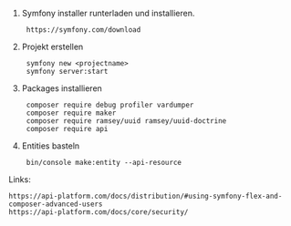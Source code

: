 1. Symfony installer runterladen und installieren.

        https://symfony.com/download


2. Projekt erstellen

        symfony new <projectname>
        symfony server:start

3. Packages installieren

        composer require debug profiler vardumper
        composer require maker
        composer require ramsey/uuid ramsey/uuid-doctrine 
        composer require api


4. Entities basteln

        bin/console make:entity --api-resource


Links:

    https://api-platform.com/docs/distribution/#using-symfony-flex-and-composer-advanced-users
    https://api-platform.com/docs/core/security/


